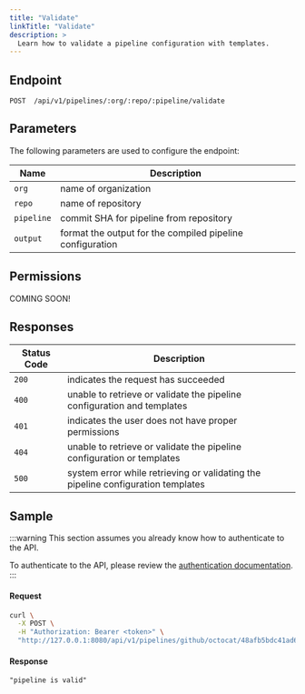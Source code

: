 ```yaml
---
title: "Validate"
linkTitle: "Validate"
description: >
  Learn how to validate a pipeline configuration with templates.
---
```


## Endpoint

```
POST  /api/v1/pipelines/:org/:repo/:pipeline/validate
```

## Parameters

The following parameters are used to configure the endpoint:

| Name       | Description                                               |
|------------|-----------------------------------------------------------|
| `org`      | name of organization                                      |
| `repo`     | name of repository                                        |
| `pipeline` | commit SHA for pipeline from repository                   |
| `output`   | format the output for the compiled pipeline configuration |

## Permissions

COMING SOON!

## Responses

| Status Code | Description                                         |
| ----------- | --------------------------------------------------- |
| `200`       | indicates the request has succeeded                 |
| `400`       | unable to retrieve or validate the pipeline configuration and templates |
| `401`       | indicates the user does not have proper permissions |
| `404`       | unable to retrieve or validate the pipeline configuration or templates |
| `500`       | system error while retrieving or validating the pipeline configuration templates |

## Sample

:::warning
This section assumes you already know how to authenticate to the API.

To authenticate to the API, please review the [authentication documentation](/docs/reference/api/authentication.md).
:::

#### Request

```sh
curl \
  -X POST \
  -H "Authorization: Bearer <token>" \
  "http://127.0.0.1:8080/api/v1/pipelines/github/octocat/48afb5bdc41ad69bf22588491333f7cf71135163/validate"
```

#### Response

```
"pipeline is valid"
```
